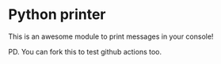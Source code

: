 # Python printer

This is an awesome module to print messages in your console!

PD. You can fork this to test github actions too.
